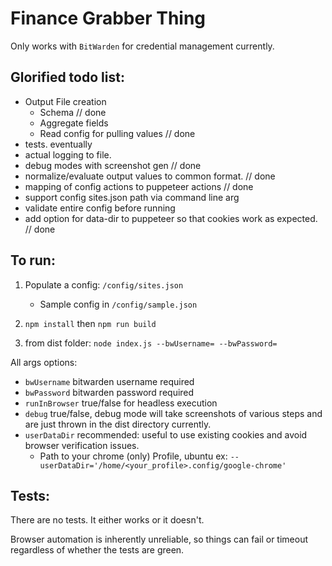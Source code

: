 # Finance Grabber Thing

Only works with `BitWarden` for credential management currently.

## Glorified todo list:
* Output File creation
    * Schema // done
    * Aggregate fields
    * Read config for pulling values // done
* tests. eventually
* actual logging to file.
* debug modes with screenshot gen // done
* normalize/evaluate output values to common format. // done
* mapping of config actions to puppeteer actions // done
* support config sites.json path via command line arg
* validate entire config before running
* add option for data-dir to puppeteer so that cookies work as expected. // done

## To run:

1. Populate a config: `/config/sites.json`
    * Sample config in `/config/sample.json`

2. `npm install` then `npm run build`

3. from dist folder: `node index.js --bwUsername= --bwPassword= `

All args options:
* `bwUsername` bitwarden username required
* `bwPassword` bitwarden password required
* `runInBrowser` true/false for headless execution
* `debug` true/false, debug mode will take screenshots of various steps and are just thrown in the dist directory currently.
* `userDataDir` recommended: useful to use existing cookies and avoid browser verification issues. 
    * Path to your chrome (only) Profile,  ubuntu ex: `--userDataDir='/home/<your_profile>.config/google-chrome'`

## Tests:
There are no tests. It either works or it doesn't. 

Browser automation is inherently unreliable, so things can fail or timeout regardless of whether the tests are green.
